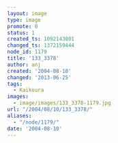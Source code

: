 ```yaml
---
layout: image
type: image
promote: 0
status: 1
created_ts: 1092143801
changed_ts: 1372159444
node_id: 1179
title: '133_3378'
author: anj
created: '2004-08-10'
changed: '2013-06-25'
tags:
  - Kaikoura
images:
  - image/images/133_3378-1179.jpg
url: "/2004/08/10/133_3378/"
aliases:
  - "/node/1179/"
date: '2004-08-10'
---
```



